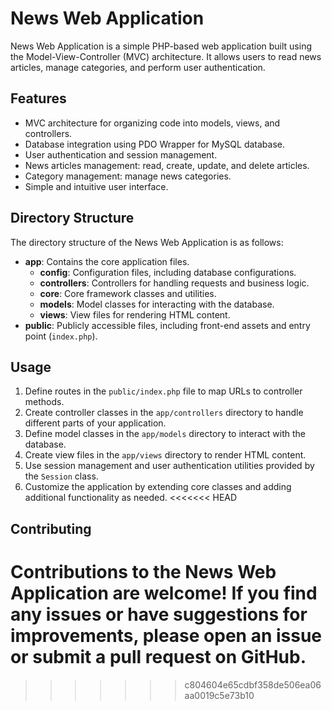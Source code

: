 # News Web Application

News Web Application is a simple PHP-based web application built using the Model-View-Controller (MVC) architecture. It allows users to read news articles, manage categories, and perform user authentication.

## Features

- MVC architecture for organizing code into models, views, and controllers.
- Database integration using PDO Wrapper for MySQL database.
- User authentication and session management.
- News articles management: read, create, update, and delete articles.
- Category management: manage news categories.
- Simple and intuitive user interface.

## Directory Structure

The directory structure of the News Web Application is as follows:

- **app**: Contains the core application files.
  - **config**: Configuration files, including database configurations.
  - **controllers**: Controllers for handling requests and business logic.
  - **core**: Core framework classes and utilities.
  - **models**: Model classes for interacting with the database.
  - **views**: View files for rendering HTML content.
- **public**: Publicly accessible files, including front-end assets and entry point (`index.php`).

## Usage

1. Define routes in the `public/index.php` file to map URLs to controller methods.
2. Create controller classes in the `app/controllers` directory to handle different parts of your application.
3. Define model classes in the `app/models` directory to interact with the database.
4. Create view files in the `app/views` directory to render HTML content.
5. Use session management and user authentication utilities provided by the `Session` class.
6. Customize the application by extending core classes and adding additional functionality as needed.
<<<<<<< HEAD

## Contributing

Contributions to the News Web Application are welcome! If you find any issues or have suggestions for improvements, please open an issue or submit a pull request on GitHub.
=======
>>>>>>> c804604e65cdbf358de506ea06aa0019c5e73b10
